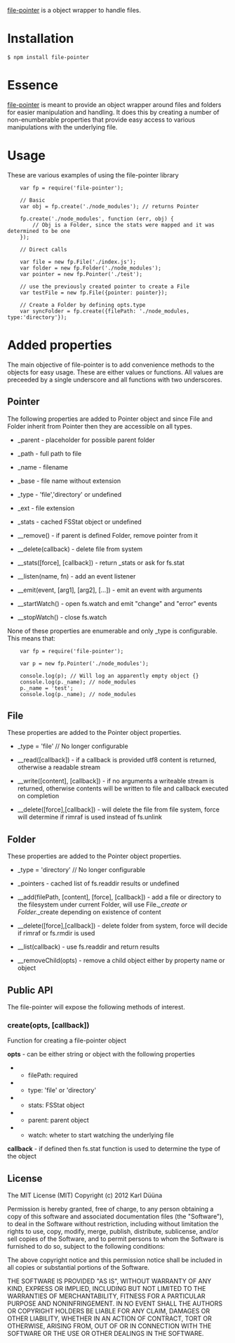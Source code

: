 [file-pointer](https://github.com/DeadAlready/node-file-pointer) is a object wrapper to handle files.

# Installation

    $ npm install file-pointer

# Essence

[file-pointer](https://github.com/DeadAlready/node-file-pointer) is meant to provide an object wrapper
around files and folders for easier manipulation and handling. It does this by creating a number of non-enumberable
properties that provide easy access to various manipulations with the underlying file.

# Usage

These are various examples of using the file-pointer library

		var fp = require('file-pointer');

		// Basic
		var obj = fp.create('./node_modules'); // returns Pointer

		fp.create('./node_modules', function (err, obj) {
			// Obj is a Folder, since the stats were mapped and it was determined to be one
		});

		// Direct calls

		var file = new fp.File('./index.js');
		var folder = new fp.Folder('./node_modules');
		var pointer = new fp.Pointer('./test');

		// use the previously created pointer to create a File
		var testFile = new fp.File({pointer: pointer});

		// Create a Folder by defining opts.type
		var syncFolder = fp.create({filePath: './node_modules, type:'directory'});

# Added properties

The main objective of file-pointer is to add convenience methods to the objects for easy usage.
These are either values or functions. All values are preceeded by a single underscore and all functions with two underscores.

## Pointer

The following properties are added to Pointer object and since File and Folder inherit from Pointer then
they are accessible on all types.

* _parent - placeholder for possible parent folder
* _path - full path to file
* _name - filename
* _base - file name without extension
* _type - 'file','directory' or undefined
* _ext - file extension
* _stats - cached FSStat object or undefined

* __remove() - if parent is defined Folder, remove pointer from it
* __delete(callback) - delete file from system
* __stats([force], [callback]) - return _stats or ask for fs.stat
* __listen(name, fn) - add an event listener
* __emit(event, [arg1], [arg2], [...]) - emit an event with arguments
* __startWatch() - open fs.watch and emit "change" and "error" events
* __stopWatch() - close fs.watch

None of these properties are enumerable and only _type is configurable.
This means that:

		var fp = require('file-pointer');

		var p = new fp.Pointer('./node_modules');

		console.log(p); // Will log an apparently empty object {}
		console.log(p._name); // node_modules
		p._name = 'test';
		console.log(p._name); // node_modules

## File

These properties are added to the Pointer object properties.

* _type = 'file' // No longer configurable

* __read([callback]) - if a callback is provided utf8 content is returned, otherwise a readable stream
* __write([content], [callback]) - if no arguments a writeable stream is returned,
otherwise contents will be written to file and callback executed on completion
* __delete([force],[callback]) - will delete the file from file system, force will determine if rimraf is used instead of fs.unlink


## Folder

These properties are added to the Pointer object properties.

* _type = 'directory' // No longer configurable
* _pointers - cached list of fs.readdir results or undefined

* __add(filePath, [content], [force], [callback]) - add a file or directory to the filesystem under current Folder,
will use File._\_create or Folder._\_create depending on existence of content
* __delete([force],[callback]) - delete folder from system, force will decide if rimraf or fs.rmdir is used
* __list(callback) - use fs.readdir and return results
* __removeChild(opts) - remove a child object either by property name or object


## Public API

The file-pointer will expose the following methods of interest.

### create(opts, [callback])

Function for creating a file-pointer object

__opts__ - can be either string or object with the following properties
* - filePath: required
* - type: 'file' or 'directory'
* - stats: FSStat object
* - parent: parent object
* - watch: wheter to start watching the underlying file

__callback__ - if defined then fs.stat function is used to determine the type of the object

## License

The MIT License (MIT)
Copyright (c) 2012 Karl Düüna

Permission is hereby granted, free of charge, to any person obtaining a copy of
this software and associated documentation files (the "Software"), to deal in
the Software without restriction, including without limitation the rights to
use, copy, modify, merge, publish, distribute, sublicense, and/or sell copies of
the Software, and to permit persons to whom the Software is furnished to do so,
subject to the following conditions:

The above copyright notice and this permission notice shall be included in all
copies or substantial portions of the Software.

THE SOFTWARE IS PROVIDED "AS IS", WITHOUT WARRANTY OF ANY KIND, EXPRESS OR
IMPLIED, INCLUDING BUT NOT LIMITED TO THE WARRANTIES OF MERCHANTABILITY,
FITNESS FOR A PARTICULAR PURPOSE AND NONINFRINGEMENT. IN NO EVENT SHALL THE
AUTHORS OR COPYRIGHT HOLDERS BE LIABLE FOR ANY CLAIM, DAMAGES OR OTHER
LIABILITY, WHETHER IN AN ACTION OF CONTRACT, TORT OR OTHERWISE, ARISING FROM,
OUT OF OR IN CONNECTION WITH THE SOFTWARE OR THE USE OR OTHER DEALINGS IN THE
SOFTWARE.